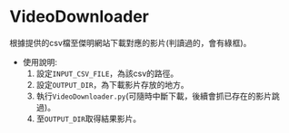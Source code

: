 # VideoDownloader
根據提供的csv檔至傑明網站下載對應的影片(判讀過的，會有綠框)。
- 使用說明:
    1. 設定`INPUT_CSV_FILE`，為該csv的路徑。
    2. 設定`OUTPUT_DIR`，為下載影片存放的地方。
    3. 執行`VideoDownloader.py`(可隨時中斷下載，後續會抓已存在的影片跳過)。
    4. 至`OUTPUT_DIR`取得結果影片。